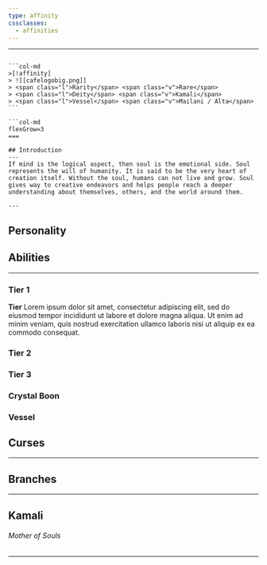 ```yaml
---
type: affinity
cssclasses:
  - affinities
---
```


---

````col

```col-md
>[!affinity]
> ![[cafelogobig.png]]
> <span class="l">Rarity</span> <span class="v">Rare</span>
> <span class="l">Deity</span> <span class="v">Kamali</span>
> <span class="l">Vessel</span> <span class="v">Mailani / Alta</span>
```

```col-md
flexGrow=3
===

## Introduction
---
If mind is the logical aspect, then soul is the emotional side. Soul represents the will of humanity. It is said to be the very heart of creation itself. Without the soul, humans can not live and grow. Soul gives way to creative endeavors and helps people reach a deeper understanding about themselves, others, and the world around them.

---
````

## Personality

## Abilities 
---

### Tier 1

**Tier**
Lorem ipsum dolor sit amet, consectetur adipiscing elit, sed do eiusmod tempor incididunt ut labore et dolore magna aliqua. Ut enim ad minim veniam, quis nostrud exercitation ullamco laboris nisi ut aliquip ex ea commodo consequat. 

### Tier 2


### Tier 3


### Crystal Boon


### Vessel


## Curses
---

## Branches
---

## Kamali
######  Mother of Souls
----
